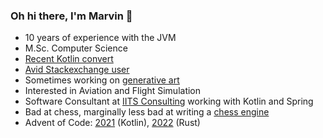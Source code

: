 ### Oh hi there, I'm Marvin 🌌

* 10 years of experience with the JVM
* M.Sc. Computer Science
* [Recent Kotlin convert](https://i.imgur.com/4yPipLw.png)
* [Avid Stackexchange user](https://stackexchange.com/users/3595528/marv?tab=accounts)
* Sometimes working on [generative art](https://openprocessing.org/user/41086?view=sketches&o=10)
* Interested in Aviation and Flight Simulation
* Software Consultant at [IITS Consulting](https://github.com/iits-consulting) working with Kotlin and Spring
* Bad at chess, marginally less bad at writing a [chess engine](https://github.com/marvk/chess)
* Advent of Code: [2021](https://github.com/marvk/aoc-2021) (Kotlin), [2022](https://github.com/marvk/aoc-2022) (Rust)


<!--
**marvk/marvk** is a ✨ _special_ ✨ repository because its `README.md` (this file) appears on your GitHub profile.

Here are some ideas to get you started:

- 🔭 I’m currently working on ...
- 🌱 I’m currently learning ...
- 👯 I’m looking to collaborate on ...
- 🤔 I’m looking for help with ...
- 💬 Ask me about ...
- 📫 How to reach me: ...
- 😄 Pronouns: ...
- ⚡ Fun fact: ...
-->
